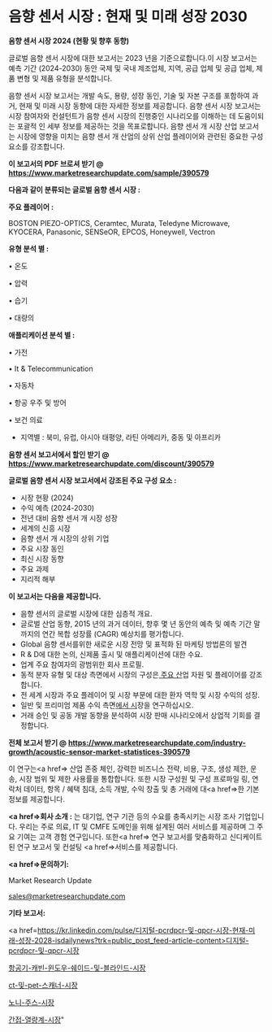 # 음향 센서 시장 : 현재 및 미래 성장 2030

<strong>음향 센서 시장 2024 (현황 및 향후 동향)</strong>

글로벌 음향 센서 시장에 대한 보고서는 2023 년을 기준으로합니다.이 시장 보고서는 예측 기간 (2024-2030) 동안 국제 및 국내 제조업체, 지역, 공급 업체 및 공급 업체, 제품 변형 및 제품 유형을 분석합니다.

음향 센서 시장 보고서는 개발 속도, 용량, 성장 동인, 기술 및 자본 구조를 포함하여 과거, 현재 및 미래 시장 동향에 대한 자세한 정보를 제공합니다. 음향 센서 시장 보고서는 시장 참여자와 컨설턴트가 음향 센서 시장의 진행중인 시나리오를 이해하는 데 도움이되는 포괄적 인 세부 정보를 제공하는 것을 목표로합니다. 음향 센서 개 시장 산업 보고서는 시장에 영향을 미치는 음향 센서 개 산업의 상위 산업 플레이어와 관련된 중요한 구성 요소를 강조합니다.



<strong>이 보고서의 PDF 브로셔 받기 @ <a href=https://www.marketresearchupdate.com/sample/390579>https://www.marketresearchupdate.com/sample/390579</a></strong>



<strong>다음과 같이 분류되는 글로벌 음향 센서 시장 :</strong>



<strong>주요 플레이어 :</strong>

BOSTON PIEZO-OPTICS, Ceramtec, Murata, Teledyne Microwave, KYOCERA, Panasonic, SENSeOR, EPCOS, Honeywell, Vectron



<strong>유형 분석 별 :</strong>

• 온도

• 압력

• 습기

• 대량의



<strong>애플리케이션 분석 별 :</strong>

• 가전

• It & Telecommunication

• 자동차

• 항공 우주 및 방어

• 보건 의료

<ul>
  <li>지역별 : 북미, 유럽, 아시아 태평양, 라틴 아메리카, 중동 및 아프리카</li>
</ul>


<strong>음향 센서 보고서에서 할인 받기 @ <a href=https://www.marketresearchupdate.com/discount/390579>https://www.marketresearchupdate.com/discount/390579</a></strong>



<strong>글로벌 음향 센서 시장 보고서에서 강조된 주요 구성 요소 :</strong>
<ul>
  <li>시장 현황 (2024)</li>
  <li>수익 예측 (2024-2030)</li>
  <li>전년 대비 음향 센서 개 시장 성장</li>
  <li>세계의 신흥 시장</li>
  <li>음향 센서 개 시장의 상위 기업</li>
  <li>주요 시장 동인</li>
  <li>최신 시장 동향</li>
  <li>주요 과제</li>
  <li>지리적 해부</li>
</ul>


<strong>이 보고서는 다음을 제공합니다.</strong>
<ul>
  <li>음향 센서의 글로벌 시장에 대한 심층적 개요.</li>
  <li>글로벌 산업 동향, 2015 년의 과거 데이터, 향후 몇 년 동안의 예측 및 예측 기간 말까지의 연간 복합 성장률 (CAGR) 예상치를 평가합니다.</li>
  <li>Global 음향 센서를위한 새로운 시장 전망 및 표적화 된 마케팅 방법론의 발견</li>
  <li>R &amp; D에 대한 논의, 신제품 출시 및 애플리케이션에 대한 수요.</li>
  <li>업계 주요 참여자의 광범위한 회사 프로필.</li>
  <li>동적 분자 유형 및 대상 측면에서 시장의 구성은<a href=> 주요 산</a>업 자원 및 플레이어를 강조합니다.</li>
  <li>전 세계 시장과 주요 플레이어 및 시장 부문에 대한 환자 역학 및 시장 수익의 성장.</li>
  <li>일반 및 프리미엄 제품 수익 측면<a href=>에서 시</a>장을 연구하십시오.</li>
  <li>거래 승인 및 공동 개발 동향을 분석하여 시장 판매 시나리오에서 상업적 기회를 결정합니다.</li>
</ul>



<strong>전체 보고서 받기 @ <a href=https://www.marketresearchupdate.com/industry-growth/acoustic-sensor-market-statistices-390579>https://www.marketresearchupdate.com/industry-growth/acoustic-sensor-market-statistices-390579</a></strong>

이 연구는<a href=> 산업 존중</a> 체인, 강력한 비즈니스 전략, 비용, 구조, 생성 제한, 운송, 시장 범위 및 제한 사용률을 통합합니다. 또한 시장 구성원 및 구성 프로파일 링, 연락처 데이터, 항목 / 혜택 침대, 소득 개발, 수익 창출 및 총 거래에 대<a href=>한 기본 </a>정보를 제공합니다.



<strong><a href=>회사 소</a>개 :</strong>
는 대기업, 연구 기관 등의 수요를 충족시키는 시장 조사 기업입니다. 우리는 주로 의료, IT 및 CMFE 도메인을 위해 설계된 여러 서비스를 제공하며 그 주요 기여는 고객 경험 연구입니다. 또한<a href=> 연구 보</a>고서를 맞춤화하고 신디케이트 된 연구 보고서 및 컨설팅 <a href=>서비스</a>를 제공합니다.



<strong><a href=>문의하기:</a></strong>

Market Research Update

sales@marketresearchupdate.com



<strong>기타 보고서:</strong>

<a href=https://kr.linkedin.com/pulse/디지털-pcrdpcr-및-qpcr-시장-현재-미래-성장-2028-isdailynews?trk=public_post_feed-article-content>디지털-pcrdpcr-및-qpcr-시장</a>

<a href=https://www.linkedin.com/pulse/항공기-캐빈-윈도우-쉐이드-및-블라인드-시장-진입-전략-위험-평가2029년/>항공기-캐빈-윈도우-쉐이드-및-블라인드-시장</a>

<a href=https://www.linkedin.com/pulse/ct-및-pet-스캐너-시장-현재-미래-성장-2029-data-dive-diaries-24-analysis-vu4of/>ct-및-pet-스캐너-시장</a>

<a href=https://www.linkedin.com/pulse/노니-주스-시장-동향-및-성장-전망-market-matrix-musings-analysis-or5of/>노니-주스-시장</a>

<a href=https://www.linkedin.com/pulse/간접-열량계-시장-현재-및-미래-성장-2030-survey-spotlight-pro-24-analysis-zmarf/>간접-열량계-시장</a>"
